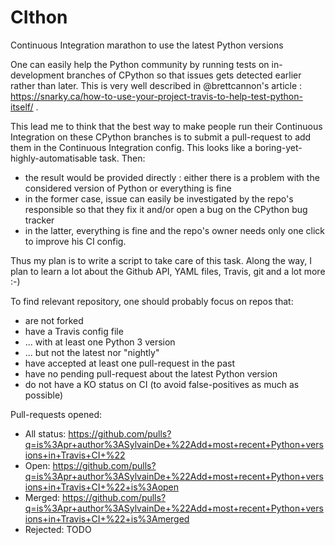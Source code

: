 # CIthon
Continuous Integration marathon to use the latest Python versions

One can easily help the Python community by running tests on in-development branches of CPython so that issues gets detected earlier rather than later. This is very well described in @brettcannon's article : https://snarky.ca/how-to-use-your-project-travis-to-help-test-python-itself/ .

This lead me to think that the best way to make people run their Continuous Integration on these CPython branches is to submit a pull-request to add them in the Continuous Integration config. This looks like a boring-yet-highly-automatisable task. Then:
 - the result would be provided directly : either there is a problem with the considered version of Python or everything is fine
 - in the former case, issue can easily be investigated by the repo's responsible so that they fix it and/or open a bug on the CPython bug tracker
 - in the latter, everything is fine and the repo's owner needs only one click to improve his CI config.
 
Thus my plan is to write a script to take care of this task. Along the way, I plan to learn a lot about the Github API, YAML files, Travis, git and a lot more :-)
 
To find relevant repository, one should probably focus on repos that:
  - are not forked
  - have a Travis config file
  - ... with at least one Python 3 version
  - ... but not the latest nor "nightly"
  - have accepted at least one pull-request in the past
  - have no pending pull-request about the latest Python version
  - do not have a KO status on CI (to avoid false-positives as much as possible)

Pull-requests opened:

 - All status: https://github.com/pulls?q=is%3Apr+author%3ASylvainDe+%22Add+most+recent+Python+versions+in+Travis+CI+%22
 - Open:       https://github.com/pulls?q=is%3Apr+author%3ASylvainDe+%22Add+most+recent+Python+versions+in+Travis+CI+%22+is%3Aopen
 - Merged:     https://github.com/pulls?q=is%3Apr+author%3ASylvainDe+%22Add+most+recent+Python+versions+in+Travis+CI+%22+is%3Amerged
 - Rejected:   TODO
